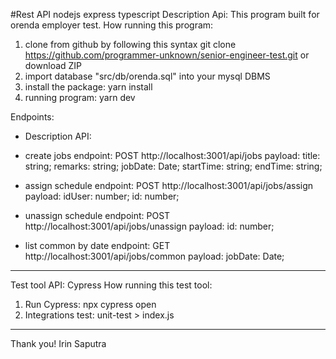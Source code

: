 #Rest API nodejs express typescript
Description Api:
This program built for orenda employer test.
How running this program:

1.  clone from github by following this syntax
    git clone https://github.com/programmer-unknown/senior-engineer-test.git or download ZIP
2.  import database "src/db/orenda.sql" into your mysql DBMS
3.  install the package: yarn install
4.  running program: yarn dev

Endpoints:

- Description API:

* create jobs
  endpoint: POST http://localhost:3001/api/jobs
  payload:
  title: string;
  remarks: string;
  jobDate: Date;
  startTime: string;
  endTime: string;

* assign schedule
  endpoint: POST http://localhost:3001/api/jobs/assign
  payload:
  idUser: number;
  id: number;

* unassign schedule
  endpoint: POST http://localhost:3001/api/jobs/unassign
  payload:
  id: number;

* list common by date
  endpoint: GET http://localhost:3001/api/jobs/common
  payload:
  jobDate: Date;

---

Test tool API: Cypress
How running this test tool:

1. Run Cypress: npx cypress open
2. Integrations test: unit-test > index.js

---

Thank you!
Irin Saputra
